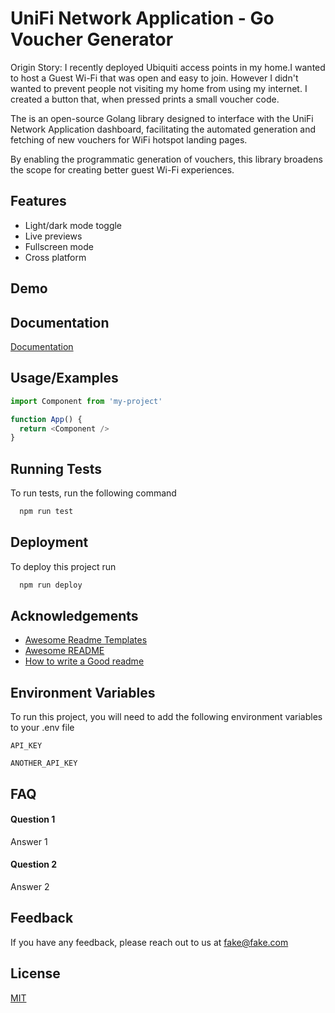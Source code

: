 
# UniFi Network Application - Go Voucher Generator

Origin Story: I recently deployed Ubiquiti access points in my home.I wanted to host a Guest Wi-Fi that was open and easy to join. However I didn't wanted to prevent people not visiting my home from using my internet. I created a button that, when pressed prints a small voucher code.

The is an open-source Golang library designed to interface with the UniFi Network Application dashboard, facilitating the automated generation and fetching of new vouchers for WiFi hotspot landing pages.

By enabling the programmatic generation of vouchers, this library broadens the scope for creating better guest Wi-Fi experiences.



## Features

- Light/dark mode toggle
- Live previews
- Fullscreen mode
- Cross platform


## Demo




## Documentation

[Documentation](https://linktodocumentation)


## Usage/Examples

```javascript
import Component from 'my-project'

function App() {
  return <Component />
}
```


## Running Tests

To run tests, run the following command

```bash
  npm run test
```


## Deployment

To deploy this project run

```bash
  npm run deploy
```


## Acknowledgements

- [Awesome Readme Templates](https://awesomeopensource.com/project/elangosundar/awesome-README-templates)
- [Awesome README](https://github.com/matiassingers/awesome-readme)
- [How to write a Good readme](https://bulldogjob.com/news/449-how-to-write-a-good-readme-for-your-github-project)


## Environment Variables

To run this project, you will need to add the following environment variables to your .env file

`API_KEY`

`ANOTHER_API_KEY`


## FAQ

#### Question 1

Answer 1

#### Question 2

Answer 2


## Feedback

If you have any feedback, please reach out to us at fake@fake.com


## License

[MIT](https://choosealicense.com/licenses/mit/)

